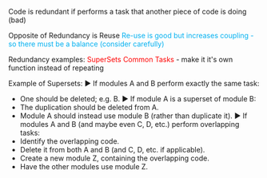 Code is redundant if performs a task that another piece of code is doing (bad)

Opposite of Redundancy is Reuse
<span style="color:#00b0f0">Re-use is good but increases coupling - so there must be a balance (consider carefully)</span>

Redundancy examples:
<span style="color:#ff0000">SuperSets</span>
<span style="color:#ff0000">Common Tasks</span> - make it it's own function instead of repeating

Example of Supersets:
► If modules A and B perform exactly the same task: 
 -  One should be deleted; e.g. B. 
► If module A is a superset of module B: 
- The duplication should be deleted from A. 
- Module A should instead use module B (rather than duplicate it).
► If modules A and B (and maybe even C, D, etc.) perform overlapping tasks: 
-  Identify the overlapping code. 
- Delete it from both A and B (and C, D, etc. if applicable). 
- Create a new module Z, containing the overlapping code. 
- Have the other modules use module Z.